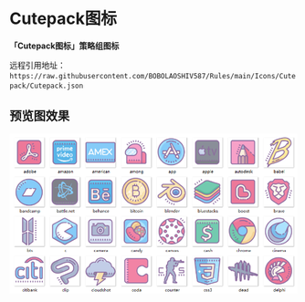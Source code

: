 # Cutepack图标

**「Cutepack图标」策略组图标**




远程引用地址：`https://raw.githubusercontent.com/BOBOLAOSHIV587/Rules/main/Icons/Cutepack/Cutepack.json`




## 预览图效果
![markdown](https://raw.githubusercontent.com/BOBOLAOSHIV587/Rules/main/Icons/Cutepack/Image/Preview.png)

